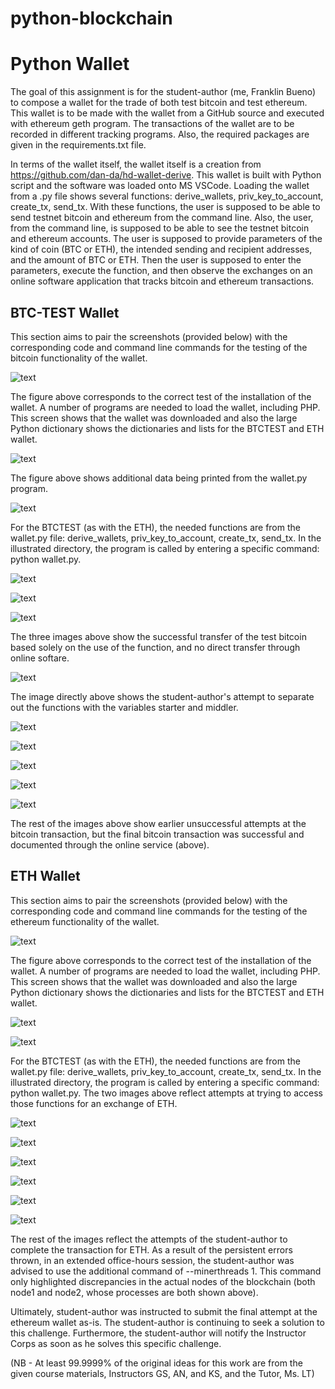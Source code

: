 # python-blockchain
# Python Wallet



The goal of this assignment is for the student-author (me, Franklin Bueno) to compose a wallet for the trade of both test bitcoin and test ethereum. This wallet is to be made with the wallet from a GitHub source and executed with ethereum geth program. The transactions of the wallet are to be recorded in different tracking programs. Also, the required packages are given in the requirements.txt file.

In terms of the wallet itself, the wallet itself is a creation from https://github.com/dan-da/hd-wallet-derive. This wallet is built with Python script and the software was loaded onto MS VSCode. Loading the wallet from a .py file shows several functions: derive_wallets, priv_key_to_account, create_tx, send_tx. With these functions, the user is supposed to be able to send testnet bitcoin and ethereum from the command line. Also, the user, from the command line, is supposed to be able to see the testnet bitcoin and ethereum accounts. The user is supposed to provide parameters of the kind of coin (BTC or ETH), the intended sending and recipient addresses, and the amount of BTC or ETH. Then the user is supposed to enter the parameters, execute the function, and then observe the exchanges on an online software application that tracks bitcoin and ethereum transactions.








## BTC-TEST Wallet

This section aims to pair the screenshots (provided below) with the corresponding code and command line commands for the testing of the bitcoin functionality of the wallet.


![text](/Screenshots/Screenshot%20(1973).png)

The figure above corresponds to the correct test of the installation of the wallet. A number of programs are needed to load the wallet, including PHP. This screen shows that the wallet was downloaded and also the large Python dictionary shows the dictionaries and lists for the BTCTEST and ETH wallet.


![text](/Screenshots/Screenshot%20(1974).png)


The figure above shows additional data being printed from the wallet.py program.


![text](/Screenshots/Screenshot%20(1975).png)


For the BTCTEST (as with the ETH), the needed functions are from the wallet.py file: derive_wallets, priv_key_to_account, create_tx, send_tx. In the illustrated directory, the program is called by entering a specific command: python wallet.py.



![text](/Screenshots/Screenshot%20(1976).png)





![text](/Screenshots/Screenshot%20(1977).png)






![text](/Screenshots/Screenshot%20(1978).png)



The three images above show the successful transfer of the test bitcoin based solely on the use of the function, and no direct transfer through online softare.

![text](/Screenshots/Screenshot%20(1979).png)



The image directly above shows the student-author's attempt to separate out the functions with the variables starter and middler.

![text](/Screenshots/Screenshot%20(1980).png)






![text](/Screenshots/Screenshot%20(1981).png)






![text](/Screenshots/Screenshot%20(1982).png)





![text](/Screenshots/Screenshot%20(1983).png)





![text](/Screenshots/Screenshot%20(1984).png)



The rest of the images above show earlier unsuccessful attempts at the bitcoin transaction, but the final bitcoin transaction was successful and documented through the online service (above).


## ETH Wallet


This section aims to pair the screenshots (provided below) with the corresponding code and command line commands for the testing of the ethereum functionality of the wallet.





![text](/Screenshots/Screenshot%20(2018).png)


The figure above corresponds to the correct test of the installation of the wallet. A number of programs are needed to load the wallet, including PHP. This screen shows that the wallet was downloaded and also the large Python dictionary shows the dictionaries and lists for the BTCTEST and ETH wallet.



![text](/Screenshots/Screenshot%20(2019).png)






![text](/Screenshots/Screenshot%20(2021).png)



For the BTCTEST (as with the ETH), the needed functions are from the wallet.py file: derive_wallets, priv_key_to_account, create_tx, send_tx. In the illustrated directory, the program is called by entering a specific command: python wallet.py. The two images above reflect attempts at trying to access those functions for an exchange of ETH.




![text](/Screenshots/Screenshot%20(2025).png)







![text](/Screenshots/Screenshot%20(2026).png)







![text](/Screenshots/Screenshot%20(2027).png)





![text](/Screenshots/Screenshot%20(2028).png)







![text](/Screenshots/Screenshot%20(2029).png)






![text](/Screenshots/Screenshot%20(2030).png)


The rest of the images reflect the attempts of the student-author to complete the transaction for ETH. As a result of the persistent errors thrown, in an extended office-hours session, the student-author was advised to use the additional command of --minerthreads 1. This command only highlighted discrepancies in the actual nodes of the blockchain (both node1 and node2, whose processes are both shown above).



Ultimately, student-author was instructed to submit the final attempt at the ethereum wallet as-is. The student-author is continuing to seek a solution to this challenge. Furthermore, the student-author will notify the Instructor Corps as soon as he solves this specific challenge.





(NB - At least 99.9999% of the original ideas for this work are from the given course materials, Instructors GS, AN, and KS, and the Tutor, Ms. LT)
